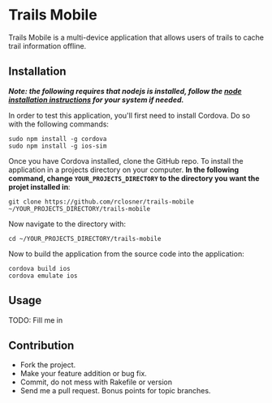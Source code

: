 Trails Mobile
=============

Trails Mobile is a multi-device application that allows users of trails to cache trail information offline.

## Installation

***Note: the following requires that nodejs is installed, follow the [node installation instructions](https://github.com/joyent/node/wiki/Installing-Node.js-via-package-manager) for your system if needed.***

In order to test this application, you'll first need to install Cordova. Do so with the following commands: 

```
sudo npm install -g cordova
sudo npm install -g ios-sim
```

Once you have Cordova installed, clone the GitHub repo. To install the application in a projects directory on your computer. **In the following command, change `YOUR_PROJECTS_DIRECTORY` to the directory you want the projet installed in**:

```
git clone https://github.com/rclosner/trails-mobile ~/YOUR_PROJECTS_DIRECTORY/trails-mobile
```

Now navigate to the directory with:

```
cd ~/YOUR_PROJECTS_DIRECTORY/trails-mobile
```

Now to build the application from the source code into the application:

```
cordova build ios
cordova emulate ios
```

## Usage

TODO: Fill me in

## Contribution

  * Fork the project.
  * Make your feature addition or bug fix.
  * Commit, do not mess with Rakefile or version
  * Send me a pull request. Bonus points for topic branches.
